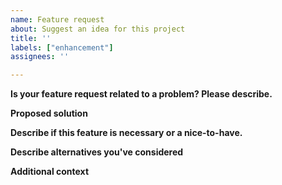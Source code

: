 ```yaml
---
name: Feature request
about: Suggest an idea for this project
title: ''
labels: ["enhancement"]
assignees: ''

---
```


**Is your feature request related to a problem? Please describe.**


**Proposed solution**


**Describe if this feature is necessary or a nice-to-have.**


**Describe alternatives you've considered**


**Additional context**
